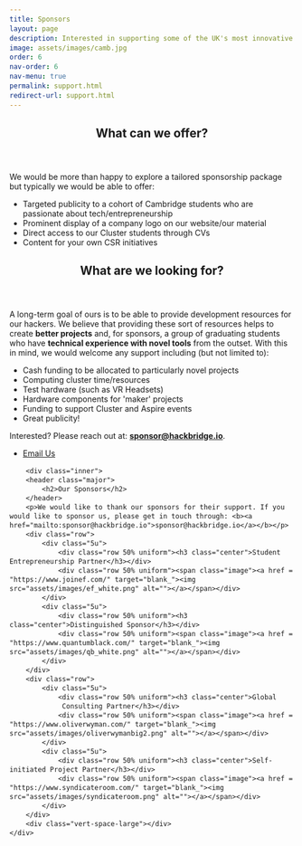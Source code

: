 ```yaml
---
title: Sponsors
layout: page
description: Interested in supporting some of the UK's most innovative creators?<br />Look no further.
image: assets/images/camb.jpg
order: 6
nav-order: 6
nav-menu: true
permalink: support.html
redirect-url: support.html
---
```


<!-- Main -->
<div id="main">

<!-- One -->
<section id="one">
	<div class="inner">
		<header class="major">
			<h2>What can we offer?</h2>
		</header>
		<p>We would be more than happy to explore a tailored sponsorship package but typically we would be able to offer:
		</p>
		<ul>
			<li>Targeted publicity to a cohort of Cambridge students who are passionate about tech/entrepreneurship</li>
			<li>Prominent display of a company logo on our website/our material</li>
			<li>Direct access to our Cluster students through CVs</li>
			<li>Content for your own CSR initiatives</li>
		</ul>
	</div>
	
</section>

<section id="two">
	<div class="inner">
		<header class="major">
			<h2>What are we looking for?</h2>
		</header>
		<p>A long-term goal of ours is to be able to provide development resources for our hackers. We believe that providing these sort of resources helps to create <b>better projects</b> and, for sponsors, a group of graduating students who have <b>technical experience with novel tools</b> from the outset. With this in mind, we would welcome any support including (but not limited to):
		</p>
		<ul>
			<li>Cash funding to be allocated to particularly novel projects</li>
			<li>Computing cluster time/resources</li>
			<li>Test hardware (such as VR Headsets)</li>
			<li>Hardware components for 'maker' projects</li>
			<li>Funding to support Cluster and Aspire events</li>
			<li>Great publicity!</li>
		</ul>
		<p>Interested? Please reach out at: <b><a href="mailto:sponsor@hackbridge.io">sponsor@hackbridge.io</a></b>.</p>
		<ul class="actions">
			<li><a href="mailto:sponsor@hackbridge.io" class="button">Email Us</a></li>
		</ul>
	</div>
</section>


<section id="three">

		<div class="inner">
		<header class="major">
			<h2>Our Sponsors</h2>
		</header>
		<p>We would like to thank our sponsors for their support. If you would like to sponsor us, please get in touch through: <b><a href="mailto:sponsor@hackbridge.io">sponsor@hackbridge.io</a></b></p>
		<div class="row">
			<div class="5u">
				<div class="row 50% uniform"><h3 class="center">Student Entrepreneurship Partner</h3></div>
				<div class="row 50% uniform"><span class="image"><a href = "https://www.joinef.com/" target="blank_"><img src="assets/images/ef_white.png" alt=""></a></span></div>
			</div>
			<div class="5u">
				<div class="row 50% uniform"><h3 class="center">Distinguished Sponsor</h3></div>
				<div class="row 50% uniform"><span class="image"><a href = "https://www.quantumblack.com/" target="blank_"><img src="assets/images/qb_white.png" alt=""></a></span></div>
			</div>
		</div>
		<div class="row">
			<div class="5u">
				<div class="row 50% uniform"><h3 class="center">Global
				 Consulting Partner</h3></div>
				<div class="row 50% uniform"><span class="image"><a href = "https://www.oliverwyman.com/" target="blank_"><img src="assets/images/oliverwymanbig2.png" alt=""></a></span></div>
			</div>
			<div class="5u">
				<div class="row 50% uniform"><h3 class="center">Self-initiated Project Partner</h3></div>
				<div class="row 50% uniform"><span class="image"><a href = "https://www.syndicateroom.com/" target="blank_"><img src="assets/images/syndicateroom.png" alt=""></a></span></div>
			</div>
		</div>
		<div class="vert-space-large"></div>
	</div>
</section>

</div>
